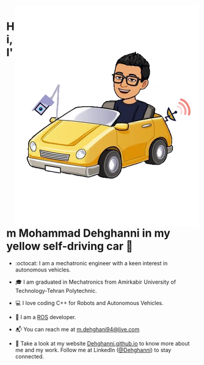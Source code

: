 <img align="right" src="https://github.com/Dehghanni/Dehghanni/blob/main/MohammadInAV-(Equipped).png" alt="Mohammad Dehghani and his autonomous car"/>

# Hi, I'm Mohammad Dehghanni in my yellow self-driving car 👋

- :octocat: I am a mechatronic engineer with a keen interest in autonomous vehicles.

- :mortar_board: I am graduated in Mechatronics from Amirkabir University of Technology-Tehran Polytechnic.

- :computer: I love coding C++ for Robots and Autonomous Vehicles. 

- :robot: I am a <a target="_blank" href="https://www.ros.org">ROS</a> developer.  

- :mailbox_with_mail: You can reach me at <a target="_blank" href="mailto:m.dehghani94@live.com">m.dehghani94@live.com</a>

- :rocket: Take a look at my website <a target="_blank" href="https://5f63f171d61eb.site123.me">Dehghanni.github.io</a> to know more about me and my work. Follow me at LinkedIn (<a target="_blank" href="https://www.linkedin.com/in/dehghanni">@Dehghanni</a>) to stay connected.
